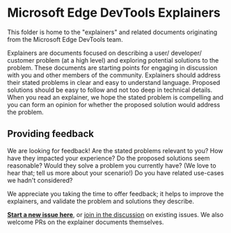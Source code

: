 # Microsoft Edge DevTools Explainers

This folder is home to the "explainers" and related documents originating from the Microsoft Edge DevTools team.

Explainers are documents focused on describing a user/ developer/ customer problem (at a high level) and exploring potential solutions to the problem. These documents are starting points for engaging in discussion with you and other members of the community. Explainers should address their stated problems in clear and easy to understand language. Proposed solutions should be easy to follow and not too deep in technical details. When you read an explainer, we hope the stated problem is compelling and you can form an opinion for whether the proposed solution would address the problem.

<!-- 
{%- for post in site.static_files -%}{% if post.path contains 'explainers' %}{% if post.path contains '.md' %}
{% assign names = post.path | split: "/" %}{% for subpath in names %}{% if forloop.index0 == 2 %}{% if subpath != "README.md" and subpath != "explainer-template.md" %}* [{{ subpath }}](/DevTools{{ post.path | replace:'.md','' }}){% endif %}{% endif %}{% endfor %}{% endif %}{% endif %}{%- endfor -%}
-->

## Providing feedback

We are looking for feedback! Are the stated problems relevant to you? How have they impacted your experience? Do the proposed solutions seem reasonable? Would they solve a problem you currently have? (We love to hear that; tell us more about your scenario!) Do you have related use-cases we hadn't considered?

We appreciate you taking the time to offer feedback; it helps to improve the explainers, and validate the problem and solutions they describe.

**[Start a new issue here](https://github.com/MicrosoftEdge/DevTools/issues/new/choose)**, or [join in the discussion](https://github.com/MicrosoftEdge/DevTools/issues) on existing issues. We also welcome PRs on the explainer documents themselves.